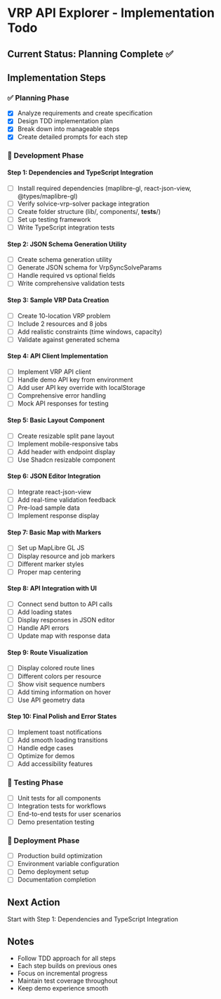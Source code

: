 # VRP API Explorer - Implementation Todo

## Current Status: Planning Complete ✅

## Implementation Steps

### ✅ Planning Phase
- [x] Analyze requirements and create specification
- [x] Design TDD implementation plan
- [x] Break down into manageable steps
- [x] Create detailed prompts for each step

### 🔄 Development Phase

#### Step 1: Dependencies and TypeScript Integration
- [ ] Install required dependencies (maplibre-gl, react-json-view, @types/maplibre-gl)
- [ ] Verify solvice-vrp-solver package integration
- [ ] Create folder structure (lib/, components/, __tests__/)
- [ ] Set up testing framework
- [ ] Write TypeScript integration tests

#### Step 2: JSON Schema Generation Utility
- [ ] Create schema generation utility
- [ ] Generate JSON schema for VrpSyncSolveParams
- [ ] Handle required vs optional fields
- [ ] Write comprehensive validation tests

#### Step 3: Sample VRP Data Creation
- [ ] Create 10-location VRP problem
- [ ] Include 2 resources and 8 jobs
- [ ] Add realistic constraints (time windows, capacity)
- [ ] Validate against generated schema

#### Step 4: API Client Implementation
- [ ] Implement VRP API client
- [ ] Handle demo API key from environment
- [ ] Add user API key override with localStorage
- [ ] Comprehensive error handling
- [ ] Mock API responses for testing

#### Step 5: Basic Layout Component
- [ ] Create resizable split pane layout
- [ ] Implement mobile-responsive tabs
- [ ] Add header with endpoint display
- [ ] Use Shadcn resizable component

#### Step 6: JSON Editor Integration
- [ ] Integrate react-json-view
- [ ] Add real-time validation feedback
- [ ] Pre-load sample data
- [ ] Implement response display

#### Step 7: Basic Map with Markers
- [ ] Set up MapLibre GL JS
- [ ] Display resource and job markers
- [ ] Different marker styles
- [ ] Proper map centering

#### Step 8: API Integration with UI
- [ ] Connect send button to API calls
- [ ] Add loading states
- [ ] Display responses in JSON editor
- [ ] Handle API errors
- [ ] Update map with response data

#### Step 9: Route Visualization
- [ ] Display colored route lines
- [ ] Different colors per resource
- [ ] Show visit sequence numbers
- [ ] Add timing information on hover
- [ ] Use API geometry data

#### Step 10: Final Polish and Error States
- [ ] Implement toast notifications
- [ ] Add smooth loading transitions
- [ ] Handle edge cases
- [ ] Optimize for demos
- [ ] Add accessibility features

### 🧪 Testing Phase
- [ ] Unit tests for all components
- [ ] Integration tests for workflows
- [ ] End-to-end tests for user scenarios
- [ ] Demo presentation testing

### 🚀 Deployment Phase
- [ ] Production build optimization
- [ ] Environment variable configuration
- [ ] Demo deployment setup
- [ ] Documentation completion

## Next Action
Start with Step 1: Dependencies and TypeScript Integration

## Notes
- Follow TDD approach for all steps
- Each step builds on previous ones
- Focus on incremental progress
- Maintain test coverage throughout
- Keep demo experience smooth
